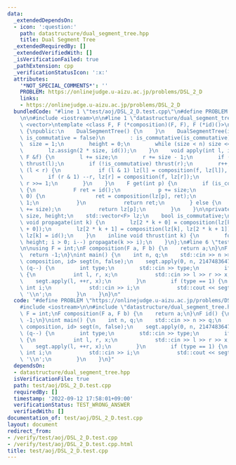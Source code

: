 ```yaml
---
data:
  _extendedDependsOn:
  - icon: ':question:'
    path: datastructure/dual_segment_tree.hpp
    title: Dual Segment Tree
  _extendedRequiredBy: []
  _extendedVerifiedWith: []
  _isVerificationFailed: true
  _pathExtension: cpp
  _verificationStatusIcon: ':x:'
  attributes:
    '*NOT_SPECIAL_COMMENTS*': ''
    PROBLEM: https://onlinejudge.u-aizu.ac.jp/problems/DSL_2_D
    links:
    - https://onlinejudge.u-aizu.ac.jp/problems/DSL_2_D
  bundledCode: "#line 1 \"test/aoj/DSL_2_D.test.cpp\"\n#define PROBLEM \"https://onlinejudge.u-aizu.ac.jp/problems/DSL_2_D\"\
    \n\n#include <iostream>\n\n#line 1 \"datastructure/dual_segment_tree.hpp\"\n#include\
    \ <vector>\ntemplate <class F, F (*composition)(F, F), F (*id)()>\nstruct DualSegmentTree\
    \ {\npublic:\n    DualSegmentTree() {\n    }\n    DualSegmentTree(int n, bool\
    \ is_commutative = false)\n        : is_commutative(is_commutative) {\n      \
    \  size = 1;\n        height = 0;\n        while (size < n) size <<= 1, height++;\n\
    \        lz.assign(2 * size, id());\n    }\n    void apply(int l, int r, const\
    \ F &f) {\n        l += size;\n        r += size - 1;\n        if (!is_commutative)\
    \ thrust(l);\n        if (!is_commutative) thrust(r);\n        r++;\n        while\
    \ (l < r) {\n            if (l & 1) lz[l] = composition(f, lz[l]), ++l;\n    \
    \        if (r & 1) --r, lz[r] = composition(f, lz[r]);\n            l >>= 1,\
    \ r >>= 1;\n        }\n    }\n    F get(int p) {\n        if (is_commutative)\
    \ {\n            F ret = id();\n            p += size;\n            while (p >\
    \ 0) {\n                ret = composition(lz[p], ret);\n                p >>=\
    \ 1;\n            }\n            return ret;\n        } else {\n            thrust(p\
    \ += size);\n            return lz[p];\n        }\n    }\n\nprivate:\n    int\
    \ size, height;\n    std::vector<F> lz;\n    bool is_commutative;\n    inline\
    \ void propagate(int k) {\n        lz[2 * k + 0] = composition(lz[k], lz[2 * k\
    \ + 0]);\n        lz[2 * k + 1] = composition(lz[k], lz[2 * k + 1]);\n       \
    \ lz[k] = id();\n    }\n    inline void thrust(int k) {\n        for (int i =\
    \ height; i > 0; i--) propagate(k >> i);\n    }\n};\n#line 6 \"test/aoj/DSL_2_D.test.cpp\"\
    \n\nusing F = int;\nF composition(F a, F b) {\n    return a;\n}\nF id() {\n  \
    \  return -1;\n}\nint main() {\n    int n, q;\n    std::cin >> n >> q;\n    DualSegmentTree<F,\
    \ composition, id> segt(n, false);\n    segt.apply(0, n, 2147483647);\n    while\
    \ (q--) {\n        int type;\n        std::cin >> type;\n        if (type == 0)\
    \ {\n            int l, r, x;\n            std::cin >> l >> r >> x;\n        \
    \    segt.apply(l, ++r, x);\n        }\n        if (type == 1) {\n           \
    \ int i;\n            std::cin >> i;\n            std::cout << segt.get(i) <<\
    \ '\\n';\n        }\n    }\n}\n"
  code: "#define PROBLEM \"https://onlinejudge.u-aizu.ac.jp/problems/DSL_2_D\"\n\n\
    #include <iostream>\n\n#include \"datastructure/dual_segment_tree.hpp\"\n\nusing\
    \ F = int;\nF composition(F a, F b) {\n    return a;\n}\nF id() {\n    return\
    \ -1;\n}\nint main() {\n    int n, q;\n    std::cin >> n >> q;\n    DualSegmentTree<F,\
    \ composition, id> segt(n, false);\n    segt.apply(0, n, 2147483647);\n    while\
    \ (q--) {\n        int type;\n        std::cin >> type;\n        if (type == 0)\
    \ {\n            int l, r, x;\n            std::cin >> l >> r >> x;\n        \
    \    segt.apply(l, ++r, x);\n        }\n        if (type == 1) {\n           \
    \ int i;\n            std::cin >> i;\n            std::cout << segt.get(i) <<\
    \ '\\n';\n        }\n    }\n}"
  dependsOn:
  - datastructure/dual_segment_tree.hpp
  isVerificationFile: true
  path: test/aoj/DSL_2_D.test.cpp
  requiredBy: []
  timestamp: '2022-09-12 17:58:01+09:00'
  verificationStatus: TEST_WRONG_ANSWER
  verifiedWith: []
documentation_of: test/aoj/DSL_2_D.test.cpp
layout: document
redirect_from:
- /verify/test/aoj/DSL_2_D.test.cpp
- /verify/test/aoj/DSL_2_D.test.cpp.html
title: test/aoj/DSL_2_D.test.cpp
---
```

